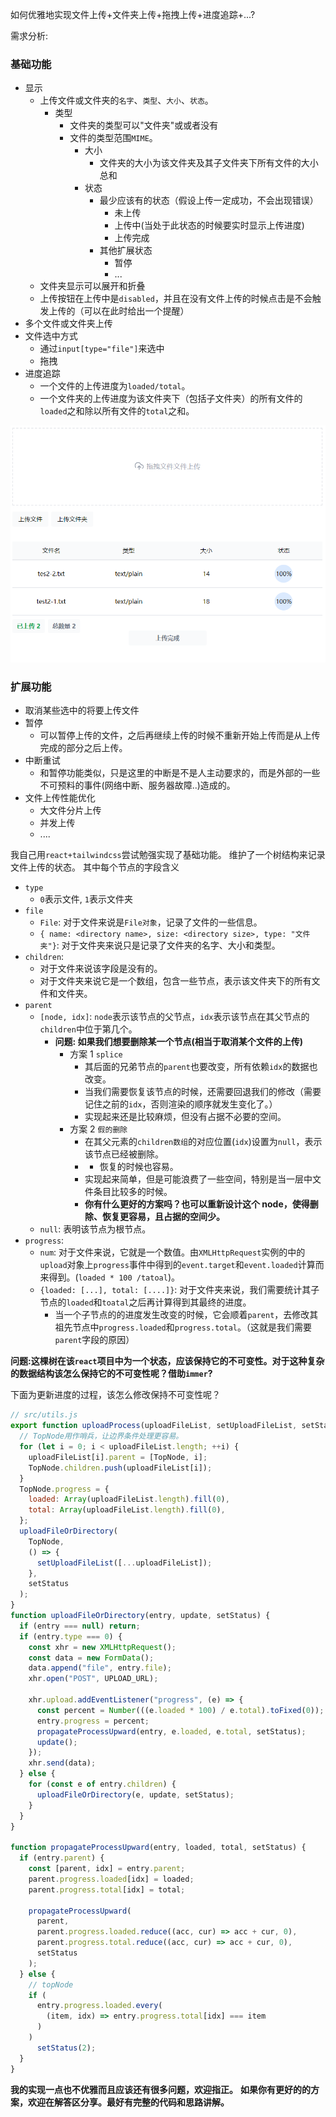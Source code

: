如何优雅地实现文件上传+文件夹上传+拖拽上传+进度追踪+...?

需求分析:

### 基础功能

- 显示
  - 上传文件或文件夹的`名字`、`类型`、`大小`、`状态`。
    - 类型
      - 文件夹的类型可以"文件夹"或或者没有
      - 文件的类型范围`MIME`。
        - 大小
          - 文件夹的大小为该文件夹及其子文件夹下所有文件的大小总和
        - 状态
          - 最少应该有的状态（假设上传一定成功，不会出现错误）
            - 未上传
            - 上传中(当处于此状态的时候要实时显示上传进度)
            - 上传完成
          - 其他扩展状态
            - 暂停
            - ...
  - 文件夹显示可以展开和折叠
  - 上传按钮在上传中是`disabled`，并且在没有文件上传的时候点击是不会触发上传的（可以在此时给出一个提醒）
- 多个文件或文件夹上传
- 文件选中方式
  - 通过`input[type="file"]`来选中
  - 拖拽
- 进度追踪
  - 一个文件的上传进度为`loaded/total`。
  - 一个文件夹的上传进度为该文件夹下（包括子文件夹）的所有文件的`loaded`之和除以所有文件的`total`之和。

![image.png](public/mockup.png)

### 扩展功能

- 取消某些选中的将要上传文件
- 暂停
  - 可以暂停上传的文件，之后再继续上传的时候不重新开始上传而是从上传完成的部分之后上传。
- 中断重试
  - 和暂停功能类似，只是这里的中断是不是人主动要求的，而是外部的一些不可预料的事件(网络中断、服务器故障..)造成的。
- 文件上传性能优化
  - 大文件分片上传
  - 并发上传
  - ....

我自己用`react+tailwindcss`尝试勉强实现了基础功能。
维护了一个树结构来记录文件上传的状态。
其中每个节点的字段含义

- `type`
  - `0`表示文件, `1`表示文件夹
- `file`
  - `File`: 对于文件来说是`File对象`，记录了文件的一些信息。
  - `{ name: <directory name>, size: <directory size>, type: "文件夹"}`: 对于文件夹来说只是记录了文件夹的名字、大小和类型。
- `children`:
  - 对于文件来说该字段是没有的。
  - 对于文件夹来说它是一个数组，包含一些节点，表示该文件夹下的所有文件和文件夹。
- `parent`
  - `[node, idx]`: `node`表示该节点的父节点，`idx`表示该节点在其父节点的`children`中位于第几个。
    - **问题: 如果我们想要删除某一个节点(相当于取消某个文件的上传)**
      - 方案 1 `splice`
        - 其后面的兄弟节点的`parent`也要改变，所有依赖`idx`的数据也改变。
        - 当我们需要恢复该节点的时候，还需要回退我们的修改（需要记住之前的`idx`，否则渲染的顺序就发生变化了。）
        - 实现起来还是比较麻烦，但没有占据不必要的空间。
      - 方案 2 `假的删除`
        - 在其父元素的`children数组`的对应位置(`idx`)设置为`null`，表示该节点已经被删除。
        - - 恢复的时候也容易。
        - 实现起来简单，但是可能浪费了一些空间，特别是当一层中文件条目比较多的时候。
        - **你有什么更好的方案吗？也可以重新设计这个 node，使得删除、恢复更容易，且占据的空间少。**
  - `null`: 表明该节点为根节点。
- `progress`:
  - `num`: 对于文件来说，它就是一个数值。由`XMLHttpRequest`实例的中的`upload`对象上`progress`事件中得到的`event.target`和`event.loaded`计算而来得到。(`loaded * 100 /tatoal`)。
  - `{loaded: [...], total: [....]}`: 对于文件夹来说，我们需要统计其子节点的`loaded`和`toatal`之后再计算得到其最终的进度。
    - 当一个子节点的的进度发生改变的时候，它会顺着`parent`，去修改其祖先节点中`progress.loaded`和`progress.total`。（这就是我们需要`parent`字段的原因）

**问题:这棵树在该`react`项目中为一个状态，应该保持它的不可变性。对于这种复杂的数据结构该怎么保持它的不可变性呢？借助`immer`?**

下面为更新进度的过程，该怎么修改保持不可变性呢？

```js
// src/utils.js
export function uploadProcess(uploadFileList, setUploadFileList, setStatus) {
  // TopNode用作哨兵，让边界条件处理更容易。
  for (let i = 0; i < uploadFileList.length; ++i) {
    uploadFileList[i].parent = [TopNode, i];
    TopNode.children.push(uploadFileList[i]);
  }
  TopNode.progress = {
    loaded: Array(uploadFileList.length).fill(0),
    total: Array(uploadFileList.length).fill(0),
  };
  uploadFileOrDirectory(
    TopNode,
    () => {
      setUploadFileList([...uploadFileList]);
    },
    setStatus
  );
}
function uploadFileOrDirectory(entry, update, setStatus) {
  if (entry === null) return;
  if (entry.type === 0) {
    const xhr = new XMLHttpRequest();
    const data = new FormData();
    data.append("file", entry.file);
    xhr.open("POST", UPLOAD_URL);

    xhr.upload.addEventListener("progress", (e) => {
      const percent = Number(((e.loaded * 100) / e.total).toFixed(0));
      entry.progress = percent;
      propagateProcessUpward(entry, e.loaded, e.total, setStatus);
      update();
    });
    xhr.send(data);
  } else {
    for (const e of entry.children) {
      uploadFileOrDirectory(e, update, setStatus);
    }
  }
}

function propagateProcessUpward(entry, loaded, total, setStatus) {
  if (entry.parent) {
    const [parent, idx] = entry.parent;
    parent.progress.loaded[idx] = loaded;
    parent.progress.total[idx] = total;

    propagateProcessUpward(
      parent,
      parent.progress.loaded.reduce((acc, cur) => acc + cur, 0),
      parent.progress.total.reduce((acc, cur) => acc + cur, 0),
      setStatus
    );
  } else {
    // topNode
    if (
      entry.progress.loaded.every(
        (item, idx) => entry.progress.total[idx] === item
      )
    )
      setStatus(2);
  }
}
```

**我的实现一点也不优雅而且应该还有很多问题，欢迎指正。**
**如果你有更好的的方案，欢迎在解答区分享。最好有完整的代码和思路讲解。**

